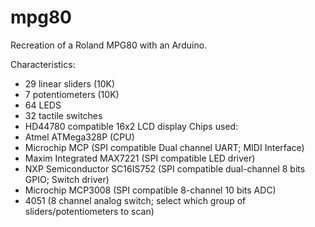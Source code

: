 # mpg80
Recreation of a Roland MPG80 with an Arduino.

Characteristics:
- 29 linear sliders (10K)
- 7 potentiometers (10K)
- 64 LEDS
- 32 tactile switches
- HD44780 compatible 16x2 LCD display
Chips used:
- Atmel ATMega328P (CPU)
- Microchip MCP (SPI compatible Dual channel UART; MIDI Interface)
- Maxim Integrated MAX7221 (SPI compatible LED driver)
- NXP Semiconductor SC16IS752 (SPI compatible dual-channel 8 bits GPIO; Switch driver)
- Microchip MCP3008 (SPI compatible 8-channel 10 bits ADC)
- 4051 (8 channel analog switch; select which group of sliders/potentiometers to scan)
